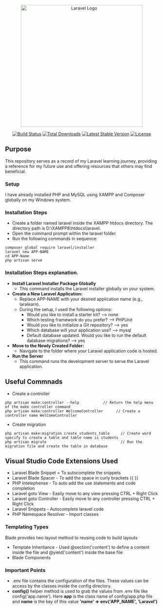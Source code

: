 <p align="center">
    <a href="https://laravel.com" target="_blank">
        <img src="https://raw.githubusercontent.com/laravel/art/master/logo-lockup/5%20SVG/2%20CMYK/1%20Full%20Color/laravel-logolockup-cmyk-red.svg" width="400" alt="Laravel Logo">
    </a>
</p>

<p align="center">
    <a href="https://github.com/laravel/framework/actions"><img src="https://github.com/laravel/framework/workflows/tests/badge.svg" alt="Build Status"></a>
    <a href="https://packagist.org/packages/laravel/framework"><img src="https://img.shields.io/packagist/dt/laravel/framework" alt="Total Downloads"></a>
    <a href="https://packagist.org/packages/laravel/framework"><img src="https://img.shields.io/packagist/v/laravel/framework" alt="Latest Stable Version"></a>
    <a href="https://packagist.org/packages/laravel/framework"><img src="https://img.shields.io/packagist/l/laravel/framework" alt="License"></a>
</p>

## Purpose

This repository serves as a record of my Laravel learning journey, providing a reference for my future use and offering resources that others may find beneficial.

### Setup

I have already installed PHP and MySQL using XAMPP and Composer globally on my Windows system.

### Installation Steps

- Create a folder named laravel inside the XAMPP htdocs directory. The directory path is D:\XAMPP8\htdocs\laravel.
- Open the command prompt within the laravel folder.
- Run the following commands in sequence:

```
composer global require laravel/installer
laravel new APP-NAME
cd APP-Name
php artisan serve
```

### Installation Steps explanation.
- **Install Laravel Installer Package Globally**
    - This command installs the Laravel installer globally on your system.
- **Create a New Laravel Application:**
    - Replace APP-NAME with your desired application name (e.g., laralearn).
    - During the setup, I used the following options:
        - Would you like to install a starter kit?                                            --> none
        - Which testing framework do you prefer?                                              --> PHPUnit
        - Would you like to initialize a Git repository?                                      --> yes
        - Which database will your application use?                                           --> mysql
        - Default database updated. Would you like to run the default database migrations?    --> yes
- **Move to the Newly Created Folder:**
    - Navigate to the folder where your Laravel application code is hosted.
- **Run the Server**
    - This command runs the development server to serve the Laravel application.

## Useful Commnads
- Create a controller
```
php artisan make:controller --help           // Return the help menu of the make controller command
php artisan make:controller WelcomeController      // Create a controller name WelComeController
```

- Create migration
```
php artisan make:migration create_students_table     // Create word specify to create a table and table name is students
php artisan migrate                                  // Run the migration file and create the table in database
```

## Visual Studio Code Extensions Used

- Laravel Blade Snippet = To autocomplete the snippets
- Laravel Blade Spacer - To add the space in curly brackets {{  }}
- PHP Intelephense - To auto add the use statements and code completion
- Laravel goto View - Easily move to any view pressing CTRL + Right Click
- Laravel goto Controller - Easily move to any controller pressing CTRL + Right Click
- Laravel Snippets - Autocomplete laravel code
- PHP Namespace Resolver - Import classes

### Templating Types

Blade provides two layout method to reusing code to build  layouts

- Template Inheritance - Used @section('content') to define a content inside the file and @yield('content') inside the base file
- Blade Components

### Important Points

- .env file contains the configuration of the files. These values can be access by the classes inside the config directory.
- **config()** helper method is used to grab the values from .env file like config('app.name'). Here **app** is the class name of config/app.php file and **name** is the key of this value **'name' => env('APP_NAME', 'Laravel')** 